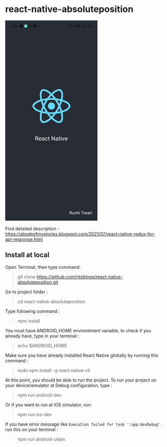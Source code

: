 # react-native-absoluteposition

![demo](https://github.com/ritzblogs/react-native-addviewtobottom/blob/master/viewtobottom.jpg)  

Find detailed description -https://abodeofmystories.blogspot.com/2021/07/react-native-redux-for-api-response.html

## Install at local
Open Terminal, then type command:  
> git clone  https://github.com/ritzblogs/react-native-absoluteposition.git

Go to project folder :
> cd react-native-absoluteposition

Type following command :  
> npm install  

You must have ANDROID_HOME environtment variable, to check if you already have, type in your terminal :  
> echo $ANDROID_HOME  

Make sure you have already installed React Native globally by running this command :  
> sudo npm install -g react-native-cli

At this point, you should be able to run the project.
To run your project on your device/emulator at Debug configuration, type :
> npm run android-dev  

Or if you want to run at iOS simulator, run:  
> npm run ios-dev
 
If you have error message like `Execution failed for task ':app:dexDebug'.` run this on your terminal :  
> npm run android-clean


